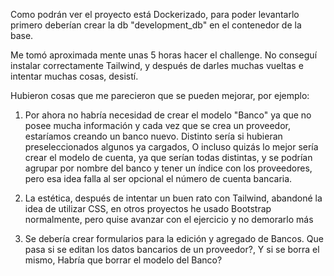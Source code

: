 Como podrán ver el proyecto está Dockerizado, para poder levantarlo primero deberían crear la db "development_db" en el contenedor de la base.

Me tomó aproximada mente unas 5 horas hacer el challenge. No conseguí instalar correctamente Tailwind, y después de darles muchas vueltas e intentar muchas cosas, desistí.

Hubieron cosas que me parecieron que se pueden mejorar, por ejemplo:

1) Por ahora no habría necesidad de crear el modelo "Banco" ya que no posee mucha información y cada vez que se crea un proveedor, estaríamos creando un banco nuevo. Distinto sería si hubieran preseleccionados algunos ya cargados, O incluso quizás lo mejor sería crear el modelo de cuenta, ya que serían todas distintas, y se podrían agrupar por nombre del banco y tener un índice con los proveedores, pero esa idea falla al ser opcional el número de cuenta bancaria.

2) La estética, después de intentar un buen rato con Tailwind, abandoné la idea de utilizar CSS, en otros proyectos he usado Bootstrap normalmente, pero quise avanzar con el ejercicio y no demorarlo más

3) Se debería crear formularios para la edición y agregado de Bancos. Que pasa si se editan los datos bancarios de un proveedor?, Y si se borra el mismo, Habría que borrar el modelo del Banco?